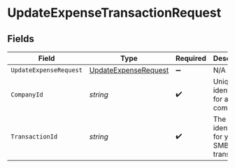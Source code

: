 # UpdateExpenseTransactionRequest


## Fields

| Field                                                               | Type                                                                | Required                                                            | Description                                                         | Example                                                             |
| ------------------------------------------------------------------- | ------------------------------------------------------------------- | ------------------------------------------------------------------- | ------------------------------------------------------------------- | ------------------------------------------------------------------- |
| `UpdateExpenseRequest`                                              | [UpdateExpenseRequest](../../Models/Shared/UpdateExpenseRequest.md) | :heavy_minus_sign:                                                  | N/A                                                                 |                                                                     |
| `CompanyId`                                                         | *string*                                                            | :heavy_check_mark:                                                  | Unique identifier for a company.                                    | 8a210b68-6988-11ed-a1eb-0242ac120002                                |
| `TransactionId`                                                     | *string*                                                            | :heavy_check_mark:                                                  | The unique identifier for your SMB's transaction.                   | 336694d8-2dca-4cb5-a28d-3ccb83e55eee                                |